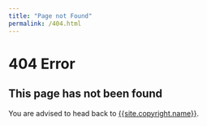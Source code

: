 ```yaml
---
title: "Page not Found"
permalink: /404.html
---
```


# 404 Error

## This page has not been found

You are advised to head back to [{{site.copyright.name}}](/).

